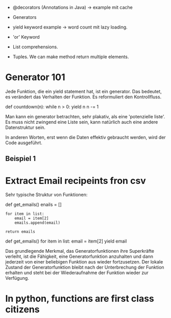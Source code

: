 


- @decorators (Annotations in Java)
    -> example mit cache

- Generators 

- yield keyword example 
    -> word count mit lazy loading.

- 'or' Keyword

- List comprehensions.


- Tuples. We can make method return multiple elements.

# Generator 101

Jede Funktion, die ein yield statement hat, ist ein generator.
Das bedeutet, es verändert das Verhalten der Funktion. Es reformuliert den
Kontrollfluss.


def countdown(n):
    while n > 0:
        yield n
        n -= 1



Man kann ein generator betrachten, sehr plakativ,
als eine 'potenzielle liste'. Es muss nicht zwingend eine Liste sein, kann
natürlich auch eine andere Datenstruktur sein.

In anderen Worten, erst wenn die Daten effektiv gebraucht werden, wird der Code
ausgeführt. 

## Beispiel 1

# Extract Email recipeints fron csv 

Sehr typische Struktur von Funktionen:

def get_emails()
    enails = []

    for item in list:
        email = item[2]
        emails.append(email)

    return emails


def get_emails()
    for item in list:
        email = item[2]
        yield email


Das grundlegende Merkmal, das Generatorfunktionen ihre Superkräfte verleiht, ist die Fähigkeit, eine Generatorfunktion anzuhalten und dann jederzeit von einer beliebigen Funktion aus wieder fortzusetzen. 
Der lokale Zustand der Generatorfunktion bleibt nach der Unterbrechung der 
Funktion erhalten und steht bei der Wiederaufnahme der Funktion wieder zur Verfügung.




# In python, functions are first class citizens

